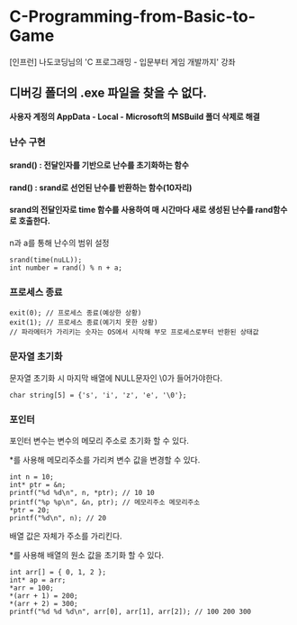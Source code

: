 # C-Programming-from-Basic-to-Game
[인프런] 나도코딩님의 'C 프로그래밍 - 입문부터 게임 개발까지' 강좌

## 디버깅 폴더의 .exe 파일을 찾을 수 없다.
**사용자 계정의 AppData - Local - Microsoft의 MSBuild 폴더 삭제로 해결**



### 난수 구현

#### srand() : 전달인자를 기반으로 난수를 초기화하는 함수

#### rand() : srand로 선언된 난수를 반환하는 함수(10자리)

#### srand의 전달인자로 time 함수를 사용하여 매 시간마다 새로 생성된 난수를 rand함수로 호출한다. 

n과 a를 통해 난수의 범위 설정

```
srand(time(nuLL));
int number = rand() % n + a;
```



### 프로세스 종료

```
exit(0); // 프로세스 종료(예상한 상황)
exit(1); // 프로세스 종료(예기치 못한 상황)
// 파라메터가 가리키는 숫자는 OS에서 시작해 부모 프로세스로부터 반환된 상태값
```



### 문자열 초기화

문자열 초기화 시 마지막 배열에 NULL문자인 \0가 들어가야한다.

```
char string[5] = {'s', 'i', 'z', 'e', '\0'};
```



### 포인터

포인터 변수는 변수의 메모리 주소로 초기화 할 수 있다. 

*를 사용해 메모리주소를 가리켜 변수 값을  변경할 수 있다.

```
int n = 10;
int* ptr = &n;
printf("%d %d\n", n, *ptr); // 10 10
printf("%p %p\n", &n, ptr); // 메모리주소 메모리주소
*ptr = 20;
printf("%d\n", n); // 20
```

배열 값은 자체가 주소를 가리킨다.

*를 사용해 배열의 원소 값을 초기화 할 수 있다.

```
int arr[] = { 0, 1, 2 };
int* ap = arr;
*arr = 100;
*(arr + 1) = 200;
*(arr + 2) = 300;
printf("%d %d %d\n", arr[0], arr[1], arr[2]); // 100 200 300

```

